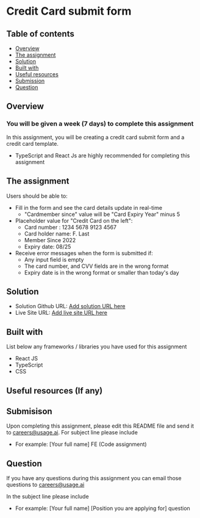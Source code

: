 # Credit Card submit form

## Table of contents

- [Overview](#overview)
- [The assignment](#the-assignment)
- [Solution](#solution)
- [Built with](#built-with)
- [Useful resources](#useful-resources)
- [Submission](#submission)
- [Question](#question)

## Overview

### You will be given a week (7 days) to complete this assignment

In this assignment, you will be creating a credit card submit form and a credit card template.

- TypeScript and React Js are highly recommended for completing this assignment

## The assignment

Users should be able to:

- Fill in the form and see the card details update in real-time
  - "Cardmember since" value will be "Card Expiry Year" minus 5
- Placeholder value for "Credit Card on the left":
  - Card number : 1234 5678 9123 4567
  - Card holder name: F. Last
  - Member Since 2022
  - Expiry date: 08/25
- Receive error messages when the form is submitted if:
  - Any input field is empty
  - The card number, and CVV fields are in the wrong format
  - Expiry date is in the wrong format or smaller than today's day

## Solution

- Solution Github URL: [Add solution URL here](https://your-solution-url.com)
- Live Site URL: [Add live site URL here](https://your-live-site-url.com)

## Built with

List below any frameworks / libraries you have used for this assignment

- React JS
- TypeScript
- CSS

## Useful resources (If any)

## Submisison

Upon completing this assignment, please edit this README file and send it to careers@usage.ai.
For subject line please include

- For example: [Your full name] FE (Code assignment)

## Question

If you have any questions during this assignment you can email those questions to careers@usage.ai

In the subject line please include

- For example: [Your full name] [Position you are applying for] question
